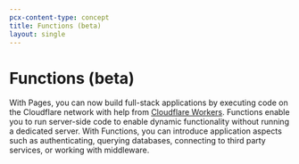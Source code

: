 ```yaml
---
pcx-content-type: concept
title: Functions (beta)
layout: single
---
```


# Functions (beta)

With Pages, you can now build full-stack applications by executing code on the Cloudflare network with help from [Cloudflare Workers](https://workers.cloudflare.com/). Functions enable you to run server-side code to enable dynamic functionality without running a dedicated server. With Functions, you can introduce application aspects such as authenticating, querying databases, connecting to third party services, or working with middleware.
